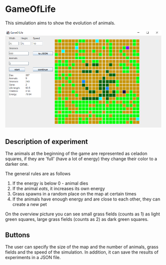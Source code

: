 # GameOfLife

This simulation aims to show the evolution of animals. 

![Overview](pictures/overview.png)

## Description of experiment

The animals at the beginning of the game are represented as celadon squares, if they are 'full' (have a lot of energy) they change their color to a darker one.

The general rules are as follows 
1. If the energy is below 0 - animal dies
2. If the animal _eats_, it increases its own energy
3. Grass spawns in a random place on the map at certain times
4. If the animals have enough energy and are close to each other, they can create a new pet

On the overview picture you can see small grass fields (counts as 1) as light green squares, large grass fields (counts as 2) as dark green squares. 


## Buttons

The user can specify the size of the map and the number of animals, grass fields and the speed of the simulation. In addition, it can save the results of experiments in a JSON file.

